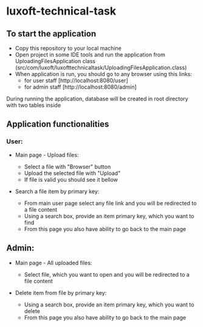 # luxoft-technical-task

## To start the application

* Copy this repository to your local machine
* Open project in some IDE tools and run the application from UploadingFilesApplication class 
    (src/com/luxoft/luxofttechnicaltask/UploadingFilesApplication.class)
* When application is run, you should go to any browser using this links:
    * for user staff [http://localhost:8080/user]
    * for admin staff [http://localhost:8080/admin]
    
During running the application, database will be created in root directory with two tables inside
    
## Application functionalities

### User:
* Main page - Upload files:
    * Select a file with "Browser" button
    * Upload the selected file with "Upload"
    * If file is valid you should see it bellow
    
* Search a file item by primary key:
    * From main user page select any file link and you will be redirected to a file content
    * Using a search box, provide an item primary key, which you want to find
    * From this page you also have ability to go back to the main page
        
## Admin:
* Main page - All uploaded files:
    * Select file, which you want to open and you will be redirected to a file content 
    
* Delete item from file by primary key:
    * Using a search box, provide an item primary key, which you want to delete
    * From this page you also have ability to go back to the main page
    